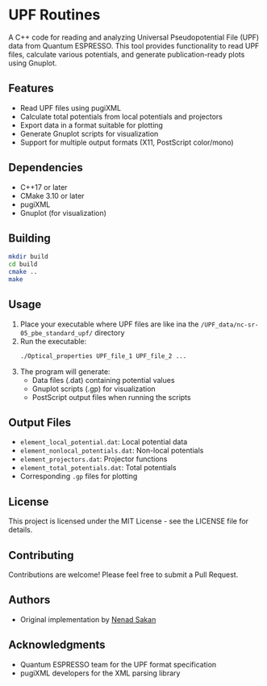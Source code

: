 # UPF Routines

A C++ code for reading and analyzing Universal Pseudopotential File (UPF) data from Quantum ESPRESSO. This tool provides functionality to read UPF files, calculate various potentials, and generate publication-ready plots using Gnuplot.

## Features

- Read UPF files using pugiXML
- Calculate total potentials from local potentials and projectors
- Export data in a format suitable for plotting
- Generate Gnuplot scripts for visualization
- Support for multiple output formats (X11, PostScript color/mono)

## Dependencies

- C++17 or later
- CMake 3.10 or later
- pugiXML
- Gnuplot (for visualization)

## Building

```bash
mkdir build
cd build
cmake ..
make
```

## Usage

1. Place your executable where UPF files are like ina the `/UPF_data/nc-sr-05_pbe_standard_upf/` directory
2. Run the executable:
   ```bash
   ./Optical_properties UPF_file_1 UPF_file_2 ...
   ```
3. The program will generate:
   - Data files (.dat) containing potential values
   - Gnuplot scripts (.gp) for visualization
   - PostScript output files when running the scripts

## Output Files

- `element_local_potential.dat`: Local potential data
- `element_nonlocal_potentials.dat`: Non-local potentials
- `element_projectors.dat`: Projector functions
- `element_total_potentials.dat`: Total potentials
- Corresponding `.gp` files for plotting

## License

This project is licensed under the MIT License - see the LICENSE file for details.

## Contributing

Contributions are welcome! Please feel free to submit a Pull Request.

## Authors

- Original implementation by [Nenad Sakan](https://github.com/nsakan)

## Acknowledgments

- Quantum ESPRESSO team for the UPF format specification
- pugiXML developers for the XML parsing library